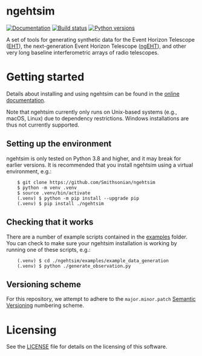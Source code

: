 # ngehtsim

[![Documentation](https://img.shields.io/badge/docs-dev-blue.svg)](https://smithsonian.github.io/ngehtsim/)
[![Build status](https://github.com/Smithsonian/ngehtsim/actions/workflows/run_unit_tests.yml/badge.svg)](https://github.com/Smithsonian/ngehtsim/actions)
[![Python versions](https://img.shields.io/badge/python-3.8|3.9|3.10-blue.svg)](https://github.com/Smithsonian/ngehtsim)

A set of tools for generating synthetic data for the Event Horizon Telescope ([EHT](https://eventhorizontelescope.org/)), the next-generation Event Horizon Telescope ([ngEHT](https://www.ngeht.org)), and other very long baseline interferometric arrays of radio telescopes.

# Getting started

Details about installing and using ngehtsim can be found in the [online documentation](https://smithsonian.github.io/ngehtsim/).

Note that ngehtsim currently only runs on Unix-based systems (e.g., macOS, Linux) due to dependency restrictions.  Windows installations are thus not currently supported.

## Setting up the environment

ngehtsim is only tested on Python 3.8 and higher, and it may break for earlier versions.  It is recommended that you install ngehtsim using a virtual environment, e.g.:

```
    $ git clone https://github.com/Smithsonian/ngehtsim
    $ python -m venv .venv
    $ source .venv/bin/activate
    (.venv) $ python -m pip install --upgrade pip
    (.venv) $ pip install ./ngehtsim
```

## Checking that it works

There are a number of example scripts contained in the [examples](./examples/) folder.  You can check to make sure your ngehtsim installation is working by running one of these scripts, e.g.:

```
    (.venv) $ cd ./ngehtsim/examples/example_data_generation
    (.venv) $ python ./generate_observation.py
```

## Versioning scheme

For this repository, we attempt to adhere to the `major.minor.patch` [Semantic Versioning](https://semver.org) numbering scheme.

# Licensing

See the [LICENSE](./LICENSE) file for details on the licensing of this software.

